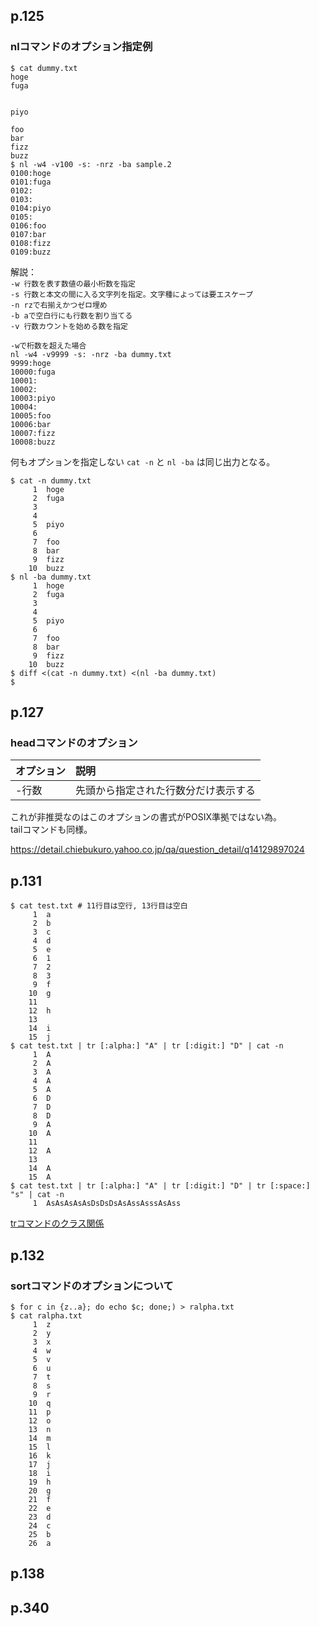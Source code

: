 ## p.125

### nlコマンドのオプション指定例

```shell
$ cat dummy.txt 
hoge
fuga


piyo

foo
bar
fizz
buzz
$ nl -w4 -v100 -s: -nrz -ba sample.2
0100:hoge
0101:fuga
0102:
0103:
0104:piyo
0105:
0106:foo
0107:bar
0108:fizz
0109:buzz
```

解説：  
```-w 行数を表す数値の最小桁数を指定```  
```-s 行数と本文の間に入る文字列を指定。文字種によっては要エスケープ```  
```-n rzで右揃えかつゼロ埋め```  
```-b aで空白行にも行数を割り当てる```  
```-v 行数カウントを始める数を指定```  

```shell
-wで桁数を超えた場合
nl -w4 -v9999 -s: -nrz -ba dummy.txt 
9999:hoge
10000:fuga
10001:
10002:
10003:piyo
10004:
10005:foo
10006:bar
10007:fizz
10008:buzz
```

何もオプションを指定しない ```cat -n``` と ```nl -ba``` は同じ出力となる。

```shell
$ cat -n dummy.txt
     1	hoge
     2	fuga
     3	
     4	
     5	piyo
     6	
     7	foo
     8	bar
     9	fizz
    10	buzz
$ nl -ba dummy.txt 
     1	hoge
     2	fuga
     3	
     4	
     5	piyo
     6	
     7	foo
     8	bar
     9	fizz
    10	buzz
$ diff <(cat -n dummy.txt) <(nl -ba dummy.txt)
$
```

## p.127

### headコマンドのオプション

|オプション|説明|
|:--|:--|
|-行数|先頭から指定された行数分だけ表示する|

これが非推奨なのはこのオプションの書式がPOSIX準拠ではない為。  
tailコマンドも同様。

https://detail.chiebukuro.yahoo.co.jp/qa/question_detail/q14129897024

## p.131

```shell
$ cat test.txt # 11行目は空行, 13行目は空白
     1	a
     2	b
     3	c
     4	d
     5	e
     6	1
     7	2
     8	3
     9	f
    10	g
    11	
    12	h
    13	 
    14	i
    15	j
$ cat test.txt | tr [:alpha:] "A" | tr [:digit:] "D" | cat -n
     1	A
     2	A
     3	A
     4	A
     5	A
     6	D
     7	D
     8	D
     9	A
    10	A
    11	
    12	A
    13	 
    14	A
    15	A
$ cat test.txt | tr [:alpha:] "A" | tr [:digit:] "D" | tr [:space:] "s" | cat -n
     1	AsAsAsAsAsDsDsDsAsAssAsssAsAss
```

[trコマンドのクラス関係](./tr_class_relation.svg)

## p.132

### sortコマンドのオプションについて

```shell
$ for c in {z..a}; do echo $c; done;) > ralpha.txt 
$ cat ralpha.txt
     1  z
     2  y
     3  x
     4  w
     5  v
     6  u
     7  t
     8  s
     9  r
    10  q
    11  p
    12  o
    13  n
    14  m
    15  l
    16  k
    17  j
    18  i
    19  h
    20  g
    21  f
    22  e
    23  d
    24  c
    25  b
    26  a
```

## p.138

## p.340
